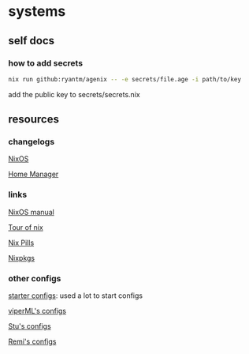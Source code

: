 # systems

## self docs

### how to add secrets

```bash
nix run github:ryantm/agenix -- -e secrets/file.age -i path/to/key
```

add the public key to secrets/secrets.nix

## resources

### changelogs

[NixOS](https://nixos.org/manual/nixos/stable/release-notes.html)

[Home Manager](https://nix-community.github.io/home-manager/release-notes.html)

### links

[NixOS manual](https://nixos.org/manual/nixos/stable/)

[Tour of nix](https://nixcloud.io/tour/?id=1)

[Nix Pills](https://nixos.org/guides/nix-pills/)

[Nixpkgs](https://github.com/NixOS/nixpkgs)

### other configs

[starter configs](https://github.com/Misterio77/nix-starter-configs): used a lot to start configs

[viperML's configs](https://github.com/viperML/dotfiles)

[Stu's configs](https://github.com/Stupremee/nix)

[Remi's configs](https://github.com/remi-gelinas/rosetta/)
